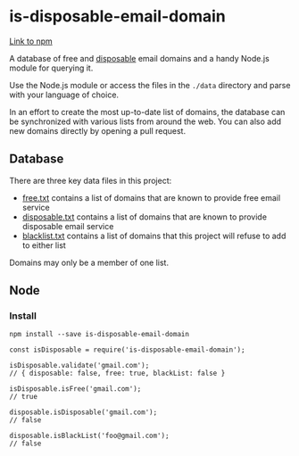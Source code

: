 # is-disposable-email-domain

[Link to npm](https://www.npmjs.com/package/is-disposable-email-domain)

A database of free and [disposable](http://en.wikipedia.org/wiki/Disposable_email_address)
email domains and a handy Node.js module for querying it.

Use the Node.js module or access the files in the `./data` directory and parse
with your language of choice.

In an effort to create the most up-to-date list of domains, the database can be
synchronized with various lists from around the web. You can also add new
domains directly by opening a pull request.

## Database

There are three key data files in this project:

- [free.txt](https://github.com/Igor-Rabodzei/isDisposable/blob/master/data/free.txt) contains a list of domains that are known to provide free email service
- [disposable.txt](https://github.com/Igor-Rabodzei/isDisposable/blob/master/data/disposable.txt) contains a list of domains that are known to provide disposable email service
- [blacklist.txt](https://github.com/Igor-Rabodzei/isDisposable/blob/master/data/blacklist.txt) contains a list of domains that this project will refuse to add to either list

Domains may only be a member of one list.

## Node

### Install

```
npm install --save is-disposable-email-domain
```

```
const isDisposable = require('is-disposable-email-domain');
 
isDisposable.validate('gmail.com');
// { disposable: false, free: true, blackList: false }

isDisposable.isFree('gmail.com');
// true
 
disposable.isDisposable('gmail.com');
// false

disposable.isBlackList('foo@gmail.com');
// false
```

